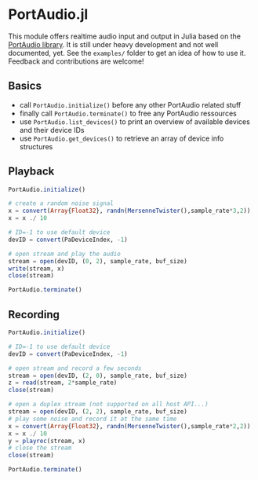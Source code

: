 # PortAudio.jl

This module offers realtime audio input and output in Julia based on the
[PortAudio library](http://www.portaudio.com/). It is still under heavy
development and not well documented, yet. See the `examples/` folder to get
an idea of how to use it. Feedback and contributions are welcome!

## Basics

  * call `PortAudio.initialize()` before any other PortAudio related stuff
  * finally call `PortAudio.terminate()` to free any PortAudio ressources
  * use `PortAudio.list_devices()` to print an overview of available
    devices and their device IDs
  * use `PortAudio.get_devices()` to retrieve an array of device info
    structures

## Playback

```julia
PortAudio.initialize()

# create a random noise signal
x = convert(Array{Float32}, randn(MersenneTwister(),sample_rate*3,2))
x = x ./ 10

# ID=-1 to use default device
devID = convert(PaDeviceIndex, -1)

# open stream and play the audio
stream = open(devID, (0, 2), sample_rate, buf_size)
write(stream, x)
close(stream)

PortAudio.terminate()
```

## Recording

```julia
PortAudio.initialize()

# ID=-1 to use default device
devID = convert(PaDeviceIndex, -1)

# open stream and record a few seconds
stream = open(devID, (2, 0), sample_rate, buf_size)
z = read(stream, 2*sample_rate)
close(stream)

# open a duplex stream (not supported on all host API...)
stream = open(devID, (2, 2), sample_rate, buf_size)
# play some noise and record it at the same time
x = convert(Array{Float32}, randn(MersenneTwister(),sample_rate*2,2))
x = x ./ 10
y = playrec(stream, x)
# close the stream
close(stream)

PortAudio.terminate()
```

